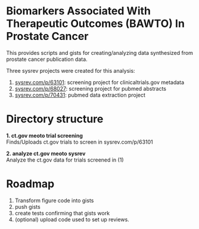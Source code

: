 # Biomarkers Associated With Therapeutic Outcomes (BAWTO) In Prostate Cancer
This provides scripts and gists for creating/analyzing data synthesized from prostate cancer publication data. 

Three sysrev projects were created for this analysis:

  1. [sysrev.com/p/63101](https://sysrev.com/u/139/p/63101): screening project for clinicaltrials.gov metadata
  2. [sysrev.com/p/68027](https://sysrev.com/o/2/p/68027): screening project for pubmed abstracts 
  3. [sysrev.com/p/70431](https://sysrev.com/p/70431): pubmed data extraction project

# Directory structure

**1. ct.gov meoto trial screening**  
Finds/Uploads ct.gov trials to screen in sysrev.com/p/63101

**2. analyze ct.gov meoto sysrev**  
Analyze the ct.gov data for trials screened in (1)


# Roadmap
1. Transform figure code into gists
2. push gists
3. create tests confirming that gists work
4. (optional) upload code used to set up reviews.
